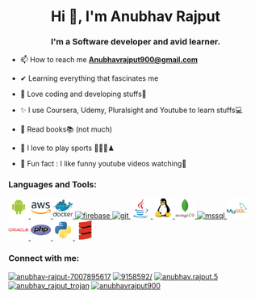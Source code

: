 <h1 align="center">Hi 👋, I'm Anubhav Rajput</h1>
<h3 align="center">I'm a Software developer and avid learner.</h3>

- 📫 How to reach me **Anubhavrajput900@gmail.com**


- ✔  Learning everything that fascinates me
- 💖 Love coding and developing stuffs🧬
- ✨ I use Coursera, Udemy, Pluralsight and Youtube to learn stuffs💻
- 🤞 Read books📚 (not much)
- 🏓 I love to play sports 🏸🏏🎲♟
- 🎈 Fun fact : I like funny youtube videos watching👀



<h3 align="left">Languages and Tools:</h3>
<p align="left"> <a href="https://developer.android.com" target="_blank"> <img src="https://raw.githubusercontent.com/devicons/devicon/master/icons/android/android-original-wordmark.svg" alt="android" width="40" height="40"/> </a> <a href="https://aws.amazon.com" target="_blank"> <img src="https://raw.githubusercontent.com/devicons/devicon/master/icons/amazonwebservices/amazonwebservices-original-wordmark.svg" alt="aws" width="40" height="40"/> </a> <a href="https://www.docker.com/" target="_blank"> <img src="https://raw.githubusercontent.com/devicons/devicon/master/icons/docker/docker-original-wordmark.svg" alt="docker" width="40" height="40"/> </a> <a href="https://firebase.google.com/" target="_blank"> <img src="https://www.vectorlogo.zone/logos/firebase/firebase-icon.svg" alt="firebase" width="40" height="40"/> </a> <a href="https://git-scm.com/" target="_blank"> <img src="https://www.vectorlogo.zone/logos/git-scm/git-scm-icon.svg" alt="git" width="40" height="40"/> </a> <a href="https://www.java.com" target="_blank"> <img src="https://raw.githubusercontent.com/devicons/devicon/master/icons/java/java-original.svg" alt="java" width="40" height="40"/> </a> <a href="https://www.linux.org/" target="_blank"> <img src="https://raw.githubusercontent.com/devicons/devicon/master/icons/linux/linux-original.svg" alt="linux" width="40" height="40"/> </a> <a href="https://www.mongodb.com/" target="_blank"> <img src="https://raw.githubusercontent.com/devicons/devicon/master/icons/mongodb/mongodb-original-wordmark.svg" alt="mongodb" width="40" height="40"/> </a> <a href="https://www.microsoft.com/en-us/sql-server" target="_blank"> <img src="https://cdn.worldvectorlogo.com/logos/microsoft-sql-server.svg" alt="mssql" width="40" height="40"/> </a> <a href="https://www.mysql.com/" target="_blank"> <img src="https://raw.githubusercontent.com/devicons/devicon/master/icons/mysql/mysql-original-wordmark.svg" alt="mysql" width="40" height="40"/> </a> <a href="https://www.oracle.com/" target="_blank"> <img src="https://raw.githubusercontent.com/devicons/devicon/master/icons/oracle/oracle-original.svg" alt="oracle" width="40" height="40"/> </a> <a href="https://www.php.net" target="_blank"> <img src="https://raw.githubusercontent.com/devicons/devicon/master/icons/php/php-original.svg" alt="php" width="40" height="40"/> </a> <a href="https://www.python.org" target="_blank"> <img src="https://raw.githubusercontent.com/devicons/devicon/master/icons/python/python-original.svg" alt="python" width="40" height="40"/> </a> <a href="https://www.scala-lang.org" target="_blank"> <img src="https://raw.githubusercontent.com/devicons/devicon/master/icons/scala/scala-original.svg" alt="scala" width="40" height="40"/> </a> </p>
<h3 align="left">Connect with me:</h3>
<p align="left">
<a href="https://linkedin.com/in/anubhav-rajput-7007895617" target="blank"><img align="center" src="https://cdn.jsdelivr.net/npm/simple-icons@3.0.1/icons/linkedin.svg" alt="anubhav-rajput-7007895617" height="30" width="40" /></a>
<a href="https://stackoverflow.com/users/9158592/" target="blank"><img align="center" src="https://cdn.jsdelivr.net/npm/simple-icons@3.0.1/icons/stackoverflow.svg" alt="9158592/" height="30" width="40" /></a>
<a href="https://fb.com/anubhav.rajput.5" target="blank"><img align="center" src="https://cdn.jsdelivr.net/npm/simple-icons@3.0.1/icons/facebook.svg" alt="anubhav.rajput.5" height="30" width="40" /></a>
<a href="https://instagram.com/anubhav_rajput_trojan" target="blank"><img align="center" src="https://cdn.jsdelivr.net/npm/simple-icons@3.0.1/icons/instagram.svg" alt="anubhav_rajput_trojan" height="30" width="40" /></a>
<a href="https://www.leetcode.com/anubhavrajput900" target="blank"><img align="center" src="https://cdn.jsdelivr.net/npm/simple-icons@3.0.1/icons/leetcode.svg" alt="anubhavrajput900" height="30" width="40" /></a>
</p>
